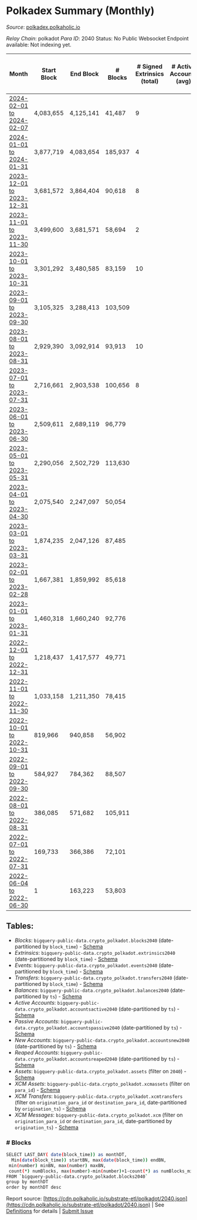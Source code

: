 # Polkadex Summary (Monthly)

_Source_: [polkadex.polkaholic.io](https://polkadex.polkaholic.io)

*Relay Chain*: polkadot
*Para ID*: 2040
Status: No Public Websocket Endpoint available: Not indexing yet.


| Month | Start Block | End Block | # Blocks | # Signed Extrinsics (total) | # Active Accounts (avg) | # Addresses with Balances (max) | Issues |
| ----- | ----------- | --------- | -------- | --------------------------- | ----------------------- | ------------------------------- | ------ |
| [2024-02-01 to 2024-02-07](/polkadot/2040-polkadex/2024-02-29.md) | 4,083,655 | 4,125,141 | 41,487 | 9 |  |  | -   |   
| [2024-01-01 to 2024-01-31](/polkadot/2040-polkadex/2024-01-31.md) | 3,877,719 | 4,083,654 | 185,937 | 4 |  |  | - 19,999 (9.71%) |   
| [2023-12-01 to 2023-12-31](/polkadot/2040-polkadex/2023-12-31.md) | 3,681,572 | 3,864,404 | 90,618 | 8 |  |  | -  **BROKEN** (50.44%) |   
| [2023-11-01 to 2023-11-30](/polkadot/2040-polkadex/2023-11-30.md) | 3,499,600 | 3,681,571 | 58,694 | 2 |  |  | - 123,278 (67.75%) |   
| [2023-10-01 to 2023-10-31](/polkadot/2040-polkadex/2023-10-31.md) | 3,301,292 | 3,480,585 | 83,159 | 10 |  |  | -  **BROKEN** (53.62%) |   
| [2023-09-01 to 2023-09-30](/polkadot/2040-polkadex/2023-09-30.md) | 3,105,325 | 3,288,413 | 103,509 |  |  |  | -  **BROKEN** (43.47%) |   
| [2023-08-01 to 2023-08-31](/polkadot/2040-polkadex/2023-08-31.md) | 2,929,390 | 3,092,914 | 93,913 | 10 |  |  | -  **BROKEN** (42.57%) |   
| [2023-07-01 to 2023-07-31](/polkadot/2040-polkadex/2023-07-31.md) | 2,716,661 | 2,903,538 | 100,656 | 8 |  |  | -  **BROKEN** (46.14%) |   
| [2023-06-01 to 2023-06-30](/polkadot/2040-polkadex/2023-06-30.md) | 2,509,611 | 2,689,119 | 96,779 |  |  |  | -  **BROKEN** (46.09%) |   
| [2023-05-01 to 2023-05-31](/polkadot/2040-polkadex/2023-05-31.md) | 2,290,056 | 2,502,729 | 113,630 |  |  |  | -  **BROKEN** (46.57%) |   
| [2023-04-01 to 2023-04-30](/polkadot/2040-polkadex/2023-04-30.md) | 2,075,540 | 2,247,097 | 50,054 |  |  |  | -  **BROKEN** (70.82%) |   
| [2023-03-01 to 2023-03-31](/polkadot/2040-polkadex/2023-03-31.md) | 1,874,235 | 2,047,126 | 87,485 |  |  |  | -  **BROKEN** (49.40%) |   
| [2023-02-01 to 2023-02-28](/polkadot/2040-polkadex/2023-02-28.md) | 1,667,381 | 1,859,992 | 85,618 |  |  |  | -  **BROKEN** (55.55%) |   
| [2023-01-01 to 2023-01-31](/polkadot/2040-polkadex/2023-01-31.md) | 1,460,318 | 1,660,240 | 92,776 |  |  |  | -  **BROKEN** (53.59%) |   
| [2022-12-01 to 2022-12-31](/polkadot/2040-polkadex/2022-12-31.md) | 1,218,437 | 1,417,577 | 49,771 |  |  |  | -  **BROKEN** (75.01%) |   
| [2022-11-01 to 2022-11-30](/polkadot/2040-polkadex/2022-11-30.md) | 1,033,158 | 1,211,350 | 78,415 |  |  |  | -  **BROKEN** (55.99%) |   
| [2022-10-01 to 2022-10-31](/polkadot/2040-polkadex/2022-10-31.md) | 819,966 | 940,858 | 56,902 |  |  |  | -  **BROKEN** (52.93%) |   
| [2022-09-01 to 2022-09-30](/polkadot/2040-polkadex/2022-09-30.md) | 584,927 | 784,362 | 88,507 |  |  |  | -  **BROKEN** (55.62%) |   
| [2022-08-01 to 2022-08-31](/polkadot/2040-polkadex/2022-08-31.md) | 386,085 | 571,682 | 105,911 |  |  |  | -  **BROKEN** (42.94%) |   
| [2022-07-01 to 2022-07-31](/polkadot/2040-polkadex/2022-07-31.md) | 169,733 | 366,386 | 72,101 |  |  |  | -  **BROKEN** (63.34%) |   
| [2022-06-04 to 2022-06-30](/polkadot/2040-polkadex/2022-06-30.md) | 1 | 163,223 | 53,803 |  |  |  | -  **BROKEN** (67.04%) |   

## Tables:

* _Blocks_: `bigquery-public-data.crypto_polkadot.blocks2040` (date-partitioned by `block_time`) - [Schema](/schema/balances.json)
* _Extrinsics_: `bigquery-public-data.crypto_polkadot.extrinsics2040` (date-partitioned by `block_time`) - [Schema](/schema/extrinsics.json)
* _Events_: `bigquery-public-data.crypto_polkadot.events2040` (date-partitioned by `block_time`) - [Schema](/schema/events.json)
* _Transfers_: `bigquery-public-data.crypto_polkadot.transfers2040` (date-partitioned by `block_time`) - [Schema](/schema/transfers.json)
* _Balances_: `bigquery-public-data.crypto_polkadot.balances2040` (date-partitioned by `ts`) - [Schema](/schema/balances.json)
* _Active Accounts_: `bigquery-public-data.crypto_polkadot.accountsactive2040` (date-partitioned by `ts`) - [Schema](/schema/accountsactive.json)
* _Passive Accounts_: `bigquery-public-data.crypto_polkadot.accountspassive2040` (date-partitioned by `ts`) - [Schema](/schema/accountspassive.json)
* _New Accounts_: `bigquery-public-data.crypto_polkadot.accountsnew2040` (date-partitioned by `ts`) - [Schema](/schema/accountsnew.json)
* _Reaped Accounts_: `bigquery-public-data.crypto_polkadot.accountsreaped2040` (date-partitioned by `ts`) - [Schema](/schema/accountsreaped.json)
* _Assets_: `bigquery-public-data.crypto_polkadot.assets` (filter on `2040`) - [Schema](/schema/assets.json)
* _XCM Assets_: `bigquery-public-data.crypto_polkadot.xcmassets` (filter on `para_id`) - [Schema](/schema/xcmassets.json)
* _XCM Transfers_: `bigquery-public-data.crypto_polkadot.xcmtransfers` (filter on `origination_para_id` or `destination_para_id`, date-partitioned by `origination_ts`) - [Schema](/schema/xcmtransfers.json)
* _XCM Messages_: `bigquery-public-data.crypto_polkadot.xcm` (filter on `origination_para_id` or `destination_para_id`, date-partitioned by `origination_ts`) - [Schema](/schema/xcm.json)

### # Blocks
```bash
SELECT LAST_DAY( date(block_time)) as monthDT,
  Min(date(block_time)) startBN, max(date(block_time)) endBN, 
 min(number) minBN, max(number) maxBN, 
 count(*) numBlocks, max(number)-min(number)+1-count(*) as numBlocks_missing 
FROM `bigquery-public-data.crypto_polkadot.blocks2040` 
group by monthDT 
order by monthDT desc
```


Report source: [https://cdn.polkaholic.io/substrate-etl/polkadot/2040.json](https://cdn.polkaholic.io/substrate-etl/polkadot/2040.json) | See [Definitions](/DEFINITIONS.md) for details | [Submit Issue](https://github.com/colorfulnotion/substrate-etl/issues)
